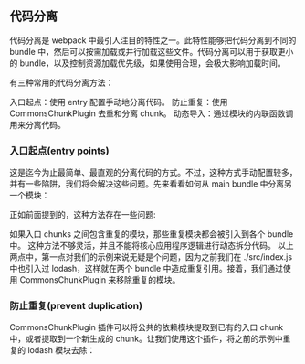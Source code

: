 ## 代码分离

代码分离是 webpack 中最引人注目的特性之一。此特性能够把代码分离到不同的 bundle 中，然后可以按需加载或并行加载这些文件。代码分离可以用于获取更小的 bundle，以及控制资源加载优先级，如果使用合理，会极大影响加载时间。

有三种常用的代码分离方法：

入口起点：使用 entry 配置手动地分离代码。
防止重复：使用 CommonsChunkPlugin 去重和分离 chunk。
动态导入：通过模块的内联函数调用来分离代码。

### 入口起点(entry points)

这是迄今为止最简单、最直观的分离代码的方式。不过，这种方式手动配置较多，并有一些陷阱，我们将会解决这些问题。先来看看如何从 main bundle 中分离另一个模块：

正如前面提到的，这种方法存在一些问题:

如果入口 chunks 之间包含重复的模块，那些重复模块都会被引入到各个 bundle 中。
这种方法不够灵活，并且不能将核心应用程序逻辑进行动态拆分代码。
以上两点中，第一点对我们的示例来说无疑是个问题，因为之前我们在 ./src/index.js 中也引入过 lodash，这样就在两个 bundle 中造成重复引用。接着，我们通过使用 CommonsChunkPlugin 来移除重复的模块。

### 防止重复(prevent duplication)

CommonsChunkPlugin 插件可以将公共的依赖模块提取到已有的入口 chunk 中，或者提取到一个新生成的 chunk。让我们使用这个插件，将之前的示例中重复的 lodash 模块去除：





